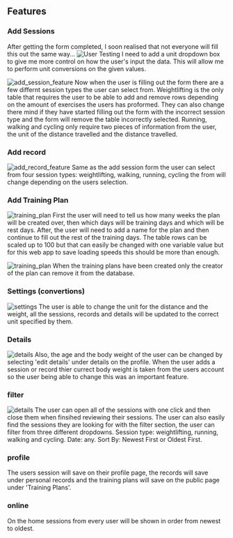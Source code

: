 ## Features

### Add Sessions

After getting the form completed, I soon realised that not everyone will fill this out the same way... 
![User Testing](https://github.com/Fordalex/power-in-numbers/blob/master/readme/user_testing.jpg)
I need to add a unit dropdown box to give me more control on how the user's input the data. This will allow me to perform unit conversions on the given values.

![add_session_feature](https://github.com/Fordalex/power-in-numbers/blob/master/readme/add_session_feature.jpg)
Now when the user is filling out the form there are a few differnt session types the user can select from. Weightlifting is the only table that requires the user to be able to add and remove rows depending on the amount of exercises the users has proformed. They can also change there mind if they have started filling out the form with the incorrect session type and the form will remove the table incorrectly selected. Running, walking and cycling only require two pieces of information from the user, the unit of the distance travelled and the distance travelled.

### Add record

![add_record_feature](https://github.com/Fordalex/power-in-numbers/blob/master/readme/add_records_feature.jpg)
Same as the add session form the user can select from four session types: weightlifting, walking, running, cycling the from will change depending on the users selection. 

### Add Training Plan

![training_plan](https://github.com/Fordalex/power-in-numbers/blob/master/readme/add_trainingplan_feature.jpg)
First the user will need to tell us how many weeks the plan will be created over, then which days will be training days and which will be rest days. After, the user will need to add a name for the plan and then continue to fill out the rest of the training days. The table rows can be scaled up to 100 but that can easily be changed with one variable value but for this web app to save loading speeds this should be more than enough.

![training_plan](https://github.com/Fordalex/power-in-numbers/blob/master/readme/deleting_trainingplans.jpg)
When the training plans have been created only the creator of the plan can remove it from the database.

### Settings (convertions)

![settings](https://github.com/Fordalex/power-in-numbers/blob/master/readme/settings_feature.jpg)
The user is able to change the unit for the distance and the weight, all the sessions, records and details will be updated to the correct unit specified by them.

### Details

![details](https://github.com/Fordalex/power-in-numbers/blob/master/readme/edit_details.jpg)
Also, the age and the body weight of the user can be changed by selecting 'edit details' under details on the profile. When the user adds a session or record thier currect body weight is taken from the users account so the user being able to change this was an important feature. 

### filter

![details](https://github.com/Fordalex/power-in-numbers/blob/master/readme/filter_feature.jpg)
The user can open all of the sessions with one click and then close them when finsihed reviewing their sessions. The user can also easily find the sessions they are looking for with the filter section, the user can filter from three different dropdowns. Session type: weightlifting, running, walking and cycling. Date: any. Sort By: Newest First or Oldest First.

### profile

The users session will save on their profile page, the records will save under personal records and the training plans will save on the public page under 'Training Plans'.

### online

On the home sessions from every user will be shown in order from newest to oldest.